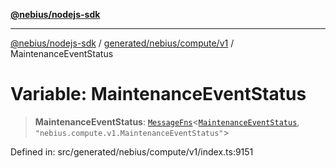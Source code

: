 [**@nebius/nodejs-sdk**](../../../../../README.md)

---

[@nebius/nodejs-sdk](../../../../../README.md) / [generated/nebius/compute/v1](../README.md) / MaintenanceEventStatus

# Variable: MaintenanceEventStatus

> **MaintenanceEventStatus**: [`MessageFns`](../../../../../runtime/protos/core/interfaces/MessageFns.md)\<[`MaintenanceEventStatus`](../interfaces/MaintenanceEventStatus.md), `"nebius.compute.v1.MaintenanceEventStatus"`\>

Defined in: src/generated/nebius/compute/v1/index.ts:9151
